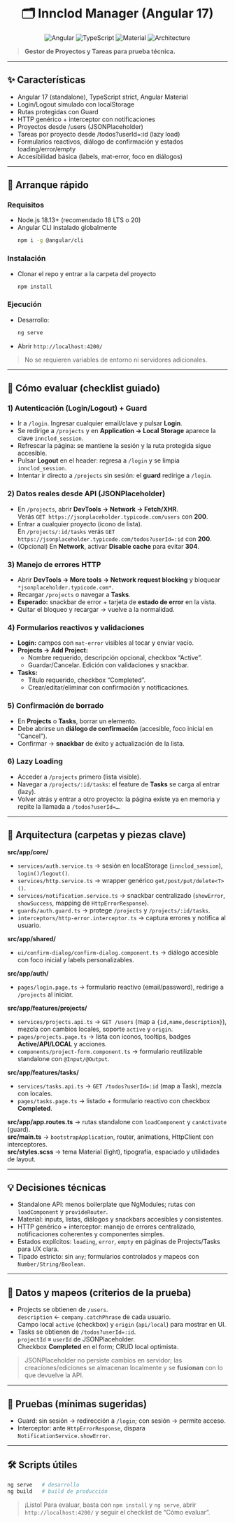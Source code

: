 <div align="center">

# 🗂️ **Innclod Manager (Angular 17)**

![Angular](https://img.shields.io/badge/Angular-17+-DD0031?logo=angular&logoColor=white)
![TypeScript](https://img.shields.io/badge/TypeScript-Strict-3178C6?logo=typescript&logoColor=white)
![Material](https://img.shields.io/badge/Angular%20Material-UI-673AB7?logo=google&logoColor=white)
![Architecture](https://img.shields.io/badge/Standalone-Components-0A7EA4?logo=angular&logoColor=white)

</div>

> **Gestor de Proyectos y Tareas para prueba técnica.**

---

## ✨ Características
- Angular 17 (standalone), TypeScript strict, Angular Material
- Login/Logout simulado con localStorage
- Rutas protegidas con Guard
- HTTP genérico + interceptor con notificaciones
- Proyectos desde /users (JSONPlaceholder)
- Tareas por proyecto desde /todos?userId=:id (lazy load)
- Formularios reactivos, diálogo de confirmación y estados loading/error/empty
- Accesibilidad básica (labels, mat-error, foco en diálogos)

---

## 🏁 Arranque rápido

### Requisitos
- Node.js 18.13+ (recomendado 18 LTS o 20)
- Angular CLI instalado globalmente  
  ```bash
  npm i -g @angular/cli
  ```

### Instalación
- Clonar el repo y entrar a la carpeta del proyecto  
  ```bash
  npm install
  ```

### Ejecución
- Desarrollo:  
  ```bash
  ng serve
  ```
- Abrir `http://localhost:4200/`

> No se requieren variables de entorno ni servidores adicionales.

---

## 🔎 Cómo evaluar (checklist guiado)

### 1) Autenticación (Login/Logout) + Guard
- Ir a `/login`. Ingresar cualquier email/clave y pulsar **Login**.
- Se redirige a `/projects` y en **Application → Local Storage** aparece la clave `innclod_session`.
- Refrescar la página: se mantiene la sesión y la ruta protegida sigue accesible.
- Pulsar **Logout** en el header: regresa a `/login` y se limpia `innclod_session`.
- Intentar ir directo a `/projects` sin sesión: el **guard** redirige a `/login`.

### 2) Datos reales desde API (JSONPlaceholder)
- En `/projects`, abrir **DevTools → Network → Fetch/XHR**.  
  Verás `GET https://jsonplaceholder.typicode.com/users` con **200**.
- Entrar a cualquier proyecto (icono de lista).  
  En `/projects/:id/tasks` verás `GET https://jsonplaceholder.typicode.com/todos?userId=:id` con **200**.
- (Opcional) En **Network**, activar **Disable cache** para evitar **304**.

### 3) Manejo de errores HTTP
- Abrir **DevTools → More tools → Network request blocking** y bloquear `*jsonplaceholder.typicode.com*`.
- Recargar `/projects` o navegar a **Tasks**.
- **Esperado:** snackbar de error + tarjeta de **estado de error** en la vista.
- Quitar el bloqueo y recargar → vuelve a la normalidad.

### 4) Formularios reactivos y validaciones
- **Login:** campos con `mat-error` visibles al tocar y enviar vacío.
- **Projects → Add Project:**
  - Nombre requerido, descripción opcional, checkbox “Active”.
  - Guardar/Cancelar. Edición con validaciones y snackbar.
- **Tasks:**
  - Título requerido, checkbox “Completed”.
  - Crear/editar/eliminar con confirmación y notificaciones.

### 5) Confirmación de borrado
- En **Projects** o **Tasks**, borrar un elemento.
- Debe abrirse un **diálogo de confirmación** (accesible, foco inicial en “Cancel”).
- Confirmar → **snackbar** de éxito y actualización de la lista.

### 6) Lazy Loading
- Acceder a `/projects` primero (lista visible).
- Navegar a `/projects/:id/tasks`: el feature de **Tasks** se carga al entrar (lazy).
- Volver atrás y entrar a otro proyecto: la página existe ya en memoria y repite la llamada a `/todos?userId=…`.

---

## 🧱 Arquitectura (carpetas y piezas clave)

**src/app/core/**
- `services/auth.service.ts` → sesión en localStorage (`innclod_session`), `login()/logout()`.
- `services/http.service.ts` → wrapper genérico `get/post/put/delete<T>()`.
- `services/notification.service.ts` → snackbar centralizado (`showError`, `showSuccess`, mapping de `HttpErrorResponse`).
- `guards/auth.guard.ts` → protege `/projects` y `/projects/:id/tasks`.
- `interceptors/http-error.interceptor.ts` → captura errores y notifica al usuario.

**src/app/shared/**
- `ui/confirm-dialog/confirm-dialog.component.ts` → diálogo accesible con foco inicial y labels personalizables.

**src/app/auth/**
- `pages/login.page.ts` → formulario reactivo (email/password), redirige a `/projects` al iniciar.

**src/app/features/projects/**
- `services/projects.api.ts` → `GET /users` (map a `{id,name,description}`), mezcla con cambios locales, soporte `active` y `origin`.
- `pages/projects.page.ts` → lista con iconos, tooltips, badges **Active/API/LOCAL** y acciones.
- `components/project-form.component.ts` → formulario reutilizable standalone con `@Input/@Output`.

**src/app/features/tasks/**
- `services/tasks.api.ts` → `GET /todos?userId=:id` (map a Task), mezcla con locales.
- `pages/tasks.page.ts` → listado + formulario reactivo con checkbox **Completed**.

**src/app/app.routes.ts** → rutas standalone con `loadComponent` y `canActivate` (guard).  
**src/main.ts** → `bootstrapApplication`, router, animations, HttpClient con interceptores.  
**src/styles.scss** → tema Material (light), tipografía, espaciado y utilidades de layout.

---

## 💡 Decisiones técnicas
- Standalone API: menos boilerplate que NgModules; rutas con `loadComponent` y `provideRouter`.
- Material: inputs, listas, diálogos y snackbars accesibles y consistentes.
- HTTP genérico + interceptor: manejo de errores centralizado, notificaciones coherentes y componentes simples.
- Estados explícitos: `loading`, `error`, `empty` en páginas de Projects/Tasks para UX clara.
- Tipado estricto: sin `any`; formularios controlados y mapeos con `Number/String/Boolean`.

---

## 🔗 Datos y mapeos (criterios de la prueba)
- Projects se obtienen de `/users`.  
  `description` ← `company.catchPhrase` de cada usuario.  
  Campo local `active` (checkbox) y `origin` (`api/local`) para mostrar en UI.
- Tasks se obtienen de `/todos?userId=:id`.  
  `projectId` ≡ `userId` de JSONPlaceholder.  
  Checkbox **Completed** en el form; CRUD local optimista.

> JSONPlaceholder no persiste cambios en servidor; las creaciones/ediciones se almacenan localmente y se **fusionan** con lo que devuelve la API.

---

## 🧪 Pruebas (mínimas sugeridas)
- Guard: sin sesión → redirección a `/login`; con sesión → permite acceso.
- Interceptor: ante `HttpErrorResponse`, dispara `NotificationService.showError`.

---

## 🛠️ Scripts útiles
```bash
ng serve   # desarrollo
ng build   # build de producción
```

> ¡Listo! Para evaluar, basta con `npm install` y `ng serve`, abrir `http://localhost:4200/` y seguir el checklist de “Cómo evaluar”.
